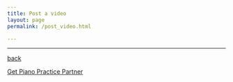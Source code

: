 ```yaml
---
title: Post a video
layout: page
permalink: /post_video.html

---
```

<head>

<script src='//cameratag.com/api/v5/js/cameratag.js' type='text/javascript'></script>
</head>

<camera id='testcamera' data-app-id='cc482b40-f5df-0130-9146-22000aecc0e6'></camera>

***

[back](G1_A1_pathway2.html)


[Get Piano Practice Partner](https://itunes.apple.com/gb/app/abrsm-piano-practice-partner/id891238739?mt=8)
